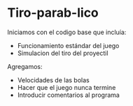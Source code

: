 # Tiro-parab-lico
Iniciamos con el codigo base que incluía:
* Funcionamiento estándar del juego
* Simulacion del tiro del proyectil

Agregamos:
* Velocidades de las bolas
* Hacer que el juego nunca termine
* Introducir comentarios al programa

